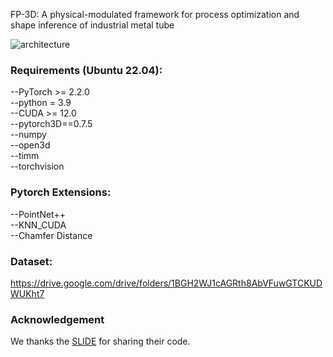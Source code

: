 FP-3D: A physical-modulated framework for process optimization and shape inference of industrial metal tube

![architecture](https://github.com/user-attachments/assets/117b998f-af49-4043-b4ca-e620c9654360)

### Requirements (Ubuntu 22.04):
--PyTorch >= 2.2.0\
--python = 3.9\
--CUDA >= 12.0\
--pytorch3D==0.7.5\
--numpy\
--open3d\
--timm\
--torchvision

### Pytorch Extensions:
--PointNet++\
--KNN_CUDA\
--Chamfer Distance

### Dataset:
https://drive.google.com/drive/folders/1BGH2WJ1cAGRth8AbVFuwGTCKUDWUKht7

### Acknowledgement
We thanks the [SLIDE](https://github.com/SLIDE-3D/SLIDE) for sharing their code.

